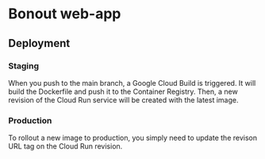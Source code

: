 # Bonout web-app

## Deployment

### Staging

When you push to the main branch, a Google Cloud Build is triggered. It will build the Dockerfile and push it to the Container Registry. Then, a new revision of the Cloud Run service will be created with the latest image.

### Production

To rollout a new image to production, you simply need to update the revison URL tag on the Cloud Run revision.
